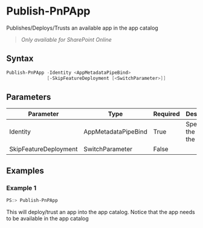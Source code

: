 # Publish-PnPApp
Publishes/Deploys/Trusts an available app in the app catalog
>*Only available for SharePoint Online*
## Syntax
```powershell
Publish-PnPApp -Identity <AppMetadataPipeBind>
               [-SkipFeatureDeployment [<SwitchParameter>]]
```


## Parameters
Parameter|Type|Required|Description
---------|----|--------|-----------
|Identity|AppMetadataPipeBind|True|Specifies the Id of the app|
|SkipFeatureDeployment|SwitchParameter|False||
## Examples

### Example 1
```powershell
PS:> Publish-PnPApp
```
This will deploy/trust an app into the app catalog. Notice that the app needs to be available in the app catalog
